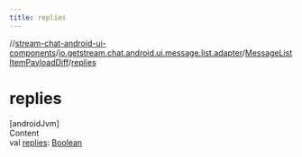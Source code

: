 ```yaml
---
title: replies
---
```

//[stream-chat-android-ui-components](../../../index.md)/[io.getstream.chat.android.ui.message.list.adapter](../index.md)/[MessageListItemPayloadDiff](index.md)/[replies](replies.md)



# replies  
[androidJvm]  
Content  
val [replies](replies.md): [Boolean](https://kotlinlang.org/api/latest/jvm/stdlib/kotlin/-boolean/index.html)  



